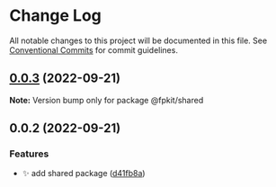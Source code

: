 # Change Log

All notable changes to this project will be documented in this file.
See [Conventional Commits](https://conventionalcommits.org) for commit guidelines.

## [0.0.3](https://github.com/shawn-sandy/fp-kit/compare/@fpkit/shared@0.0.2...@fpkit/shared@0.0.3) (2022-09-21)

**Note:** Version bump only for package @fpkit/shared





## 0.0.2 (2022-09-21)


### Features

* ✨ add shared package ([d41fb8a](https://github.com/shawn-sandy/fp-kit/commit/d41fb8a1f9df921eb59966daf2255a1bfdca9c47))
